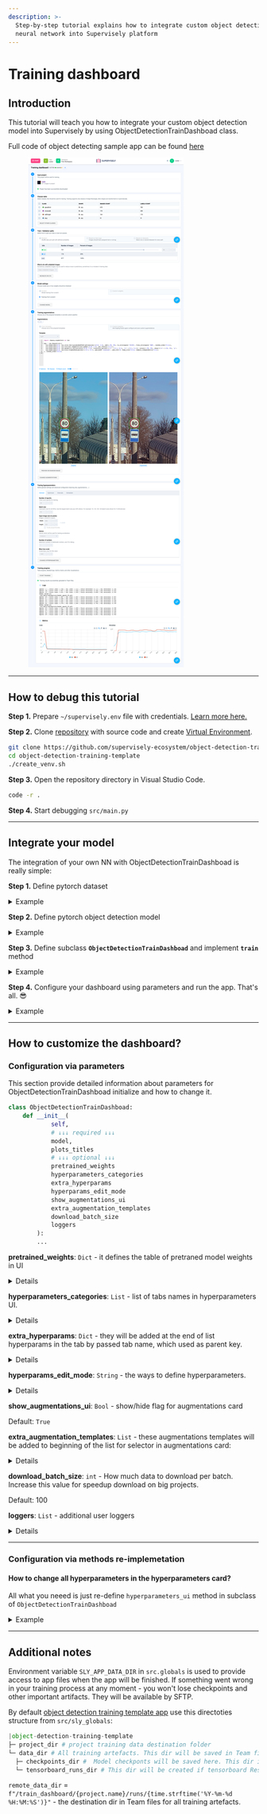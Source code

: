 ```yaml
---
description: >-
  Step-by-step tutorial explains how to integrate custom object detection
  neural network into Supervisely platform
---
```


# Training dashboard

## Introduction

This tutorial will teach you how to integrate your custom object detection model into Supervisely by using ObjectDetectionTrainDashboad class. 

Full code of object detecting sample app can be found [here](https://github.com/supervisely-ecosystem/object-detection-training-template)

<figure>
<img src="../../../.gitbook/assets/training_dashboard.png" alt="">
</figure>

---

## How to debug this tutorial

**Step 1.** Prepare  `~/supervisely.env` file with credentials. [Learn more here.](../../getting-started/basics-of-authentication.md#use-.env-file-recommended)

**Step 2.** Clone [repository](https://github.com/supervisely-ecosystem/object-detection-training-template) with source code and create [Virtual Environment](https://docs.python.org/3/library/venv.html).

```bash
git clone https://github.com/supervisely-ecosystem/object-detection-training-template
cd object-detection-training-template
./create_venv.sh
```

**Step 3.** Open the repository directory in Visual Studio Code.&#x20;

```bash
code -r .
```

**Step 4.** Start debugging `src/main.py`

---

## Integrate your model
The integration of your own NN with ObjectDetectionTrainDashboad is really simple:

**Step 1.** Define pytorch dataset

<details>
<summary>Example</summary>

```python
import json
import random 
from typing import Literal, List, Dict, Optional, Any, Tuple, Union

import numpy as np
import imgaug.augmenters as iaa
import supervisely as sly
from torch.utils.data import Dataset

###########################
### 1. Redefine your dataset and methods or use them as is
###########################
class CustomDataset(Dataset):
    def __init__(self, 
                 items: sly.ImageInfo, 
                 project_meta: sly.ProjectMeta, 
                 classes: List[str], 
                 input_size: Union[List, Tuple], 
                 transforms: Optional[iaa.Sequential] = None):
        self.items = items
        self.project_meta = project_meta
        self.classes = classes
        self.input_size = input_size
        self.transforms = transforms
    
    def __getitem__(self, index: int):
        image = sly.image.read(self.items[index].img_path)
        with open(self.items[index].ann_path, 'r') as f:
            ann = sly.Annotation.from_json(json.loads(f.read()), self.project_meta)

        if self.transforms:
            res_meta, image, ann = sly.imgaug_utils.apply(self.transforms, self.project_meta, image, ann)

        meta, image, ann = sly.imgaug_utils.apply(
            iaa.Sequential([
                iaa.Resize({"height": self.input_size[1], "width": self.input_size[0]})
            ]), 
            self.project_meta, 
            image, 
            ann
        )

        # our simple model can work only with 1 bbox per image
        # you need to change code if your model more complicated
        label = random.choice(ann.labels)
        class_id = self.classes.index(label.obj_class.name)
        bbox = label.geometry.to_bbox()
        bbox = np.array([bbox.left, bbox.top, bbox.right, bbox.bottom])
    
        image = np.rollaxis(image, 2)
        return image, class_id, bbox

    def __len__(self):
        return len(self.items)
```

</details>

**Step 2.** Define pytorch object detection model

<details>
<summary>Example</summary>

```python
from typing import Literal, List, Dict, Optional, Any, Tuple, Union

import torch.nn as nn
import torch.nn.functional as F
from torchvision import models

###########################
### 2. Define neural network model
###########################
class CustomModel(nn.Module):
    def __init__(self):
        super(CustomModel, self).__init__()
        resnet = models.resnet34()
        layers = list(resnet.children())[:8]
        self.features1 = nn.Sequential(*layers[:6])
        self.features2 = nn.Sequential(*layers[6:])
        self.classifier = nn.Sequential(nn.BatchNorm1d(512), nn.Linear(512, 4))
        self.bb = nn.Sequential(nn.BatchNorm1d(512), nn.Linear(512, 4))
        
    def forward(self, x):
        x = self.features1(x)
        x = self.features2(x)
        x = F.relu(x)
        x = nn.AdaptiveAvgPool2d((1,1))(x)
        x = x.view(x.shape[0], -1)
        return self.classifier(x), self.bb(x)
```

</details>

**Step 3.** Define subclass **`ObjectDetectionTrainDashboad`** and implement **`train`** method

<details>
<summary>Example</summary>

```python
import os
from typing import Literal, List, Dict, Optional, Any, Tuple, Union

import torch
import torch.nn.functional as F
import supervisely as sly
from torch.utils.data import DataLoader

import src.sly_globals as g
from src.dashboard import ObjectDetectionTrainDashboad

###########################
### 3. Define dashboard
###########################
class CustomTrainDashboard(ObjectDetectionTrainDashboad):
    def train(self):
        # getting selected classes from UI
        classes = self._classes_table.get_selected_classes()
        # getting configuration of splits from UI
        train_set, val_set = self.get_splits()
        # getting hyperparameters from UI
        hparams = self.get_hyperparameters()
        # initialized with selected hyperparameters pytorch optimizer will be returned 
        optimizer = self.get_optimizer(hparams)
        device = hparams.general.device
        # extra hparam to scale loss
        C = hparams.general.C
        
        # getting selected augmentation from UI
        transforms = self.get_transforms()
        train_dataset = CustomDataset(
            train_set, 
            project_meta=g.project_fs.meta, 
            classes=classes, 
            input_size=hparams.general.input_image_size,
            transforms=transforms, 
        )
        val_dataset = CustomDataset(
            val_set, 
            project_meta=g.project_fs.meta, 
            classes=classes, 
            input_size=hparams.general.input_image_size
        )
        train_loader = DataLoader(
            train_dataset, 
            batch_size=hparams.general.batch_size, 
            shuffle=True,
            num_workers=hparams.general.workers_number
        )
        val_loader = DataLoader(
            val_dataset, 
            batch_size=hparams.general.batch_size,
            num_workers=hparams.general.workers_number
        )

        # it will return None if pretrained model weights isn't selected in UI
        if self.pretrained_weights_path:
            self.model.load_state_dict(torch.load(self.pretrained_weights_path))
            sly.logger.info('Model checkpoint successfully loaded.')
        
        model.to(device)
        with self.progress_bar(message=f"Training...", total=hparams.general.number_of_epochs) as pbar:
            self.model.train()
            # change training and eval loops for your model if needed
            for epoch in range(hparams.general.number_of_epochs):
                train_total_samples = 0
                train_sum_loss = 0
                train_correct = 0 
                for batch_idx, (images, classes, bboxes) in enumerate(train_loader):
                    batch_size = images.shape[0]
                    images = images.to(device).float()
                    classes = classes.to(device)
                    bboxes = bboxes.to(device).float()

                    pred_classes, pred_bboxes = self.model(images)
                    loss_class = F.cross_entropy(pred_classes, classes, reduction="sum")
                    loss_bb = F.l1_loss(pred_bboxes, bboxes, reduction="none").sum(1)
                    loss_bb = loss_bb.sum()
                    loss = loss_class + loss_bb / C
    
                    optimizer.zero_grad()
                    loss.backward()
                    optimizer.step()
                    train_total_samples += batch_size
                    train_sum_loss += loss.item()
                    
                    _, pred = torch.max(pred_classes, 1)
                    train_correct += pred.eq(classes).sum().item()
                train_loss = train_sum_loss / train_total_samples
                train_accuracy = train_correct / train_total_samples
                
                if hasattr(hparams.intervals, 'validation'):
                    if epoch % hparams.intervals.validation == 0:
                        model.eval()
                        val_total_samples = 0
                        val_sum_loss = 0
                        val_correct = 0 
                        for batch_idx, (images, classes, bboxes) in enumerate(val_loader):
                            batch_size = images.shape[0]
                            images = images.to(device).float()
                            classes = classes.to(device)
                            bboxes = bboxes.to(device).float()

                            pred_classes, pred_bboxes = self.model(images)
                            loss_class = F.cross_entropy(pred_classes, classes, reduction="sum")
                            loss_bb = F.l1_loss(pred_bboxes, bboxes, reduction="none").sum(1)
                            loss_bb = loss_bb.sum()
                            loss = loss_class + loss_bb / C

                            val_sum_loss += loss.item()
                            val_total_samples += batch_size

                            _, pred = torch.max(pred_classes, 1)
                            val_correct += pred.eq(classes).sum().item()
                        val_loss = val_sum_loss / val_total_samples
                        val_accuracy = val_correct / val_total_samples

                if hasattr(hparams.intervals, 'сheckpoints'):
                    if epoch % hparams.intervals.сheckpoints == 0:
                        temp_checkpoint_path = os.path.join(g.checkpoints_dir, f'model_epoch_{epoch}.pth')
                        torch.save(self.model.state_dict(), temp_checkpoint_path)
                        self.log('add_text', tag='Main logs', text_string=f"Model saved at:\n{temp_checkpoint_path}")

                if epoch % hparams.intervals.logging == 0:
                    # common method to logging your values to dashboard
                    # you log values only by your own logger if it setted just call it by class name
                    # self.loggers.YOUR_LOGGER.add_scalar(tag='Loss/train', scalar_value=train_loss, global_step=epoch)
                    self.log('add_scalar', tag='Loss/train', scalar_value=train_loss, global_step=epoch)
                    self.log('add_scalar', tag='Loss/val', scalar_value=val_loss, global_step=epoch)
                    self.log('add_scalar', tag='Accuracy/train', scalar_value=train_accuracy, global_step=epoch)
                    self.log('add_scalar', tag='Accuracy/val', scalar_value=val_accuracy, global_step=epoch)
                
                self.log('add_text', tag='Main logs', text_string=f"Epoch: {epoch}\t|\tTrain loss: {train_loss:.3f}\t|\tVal loss: {val_loss:.3f}\t|\tTrain accuracy: {train_accuracy:.3f}\t|\tVal accuracy: {val_accuracy:.3f}")
                pbar.update(1)
            pbar.set_description_str("Training has been successfully finished")
```

</details>

**Step 4.** Configure your dashboard using parameters and run the app. That's all. 😎

<details>
<summary>Example</summary>

```python
###########################
### 4. Run dashboard app
###########################
dashboard = CustomTrainDashboard(
    # REQUIRED
    # your neural network to train
    model=model, 
    # These titles will be used for logging values while training as part of tags
    # self.log('add_scalar', tag='Loss/train', scalar_value=train_loss, global_step=epoch)
    plots_titles=['Loss', 'Accuracy'],
    # OPTIONAL
    # This row will add an additional hyperparam to the UI. 
    # You will have access to this hyperparam inside CustomTrainDashboard as
    # hparams = self.get_hyperparameters()
    # C = hparams['general']['C']
    extra_hyperparams={
        'general': [
            dict(key='C',
                title='Bbox loss scale', 
                description='Divide bbox_loss for this value', 
                content=InputNumber(1000, min=1, max=100000, size='small')),
        ],
    },
)
app = dashboard.run()
```

</details>

---

## How to customize the dashboard?
### Configuration via parameters
This section provide detailed information about parameters for ObjectDetectionTrainDashboad initialize and how to change it.

```python
class ObjectDetectionTrainDashboad:
    def __init__(
            self, 
            # ↓↓↓ required ↓↓↓
            model,
            plots_titles
            # ↓↓↓ optional ↓↓↓ 
            pretrained_weights 
            hyperparameters_categories
            extra_hyperparams
            hyperparams_edit_mode
            show_augmentations_ui
            extra_augmentation_templates
            download_batch_size
            loggers
        ):
        ...
```

**pretrained_weights**: `Dict` - it defines the table of pretraned model weights in UI

<details>
<summary>Details</summary>

{% hint style="info" %}

If the provided path doesn't exist in the local filesystem at `sly_globals.checkpoints_dir`, it will be downloaded from Team files. 

You can read more about  `sly_global` in the [Additional notes](#additional-notes) section

{% endhint %}

Example

```python
pretrained_weights = {
    'columns': ['Name', 'Description', 'Path'], # table headers
    'rows': [
        # The path can be local path, team files path or url
        ['Unet', 'Vanilla Unet', 'data/checkpoints/unet.pth'], # local path
        ['Unet-11', 'VGG16', '/data/checkpoints/unet11.pth'], # team files path
        ['Unet-16', 'VGG11', 'https://your_file_server/unet16.pth'] # url (in the future releases)
    ]
}
```

The "Pretrained weights" tab will appear in the model settings card automatically.

<figure>
<img src="../../../.gitbook/assets/custom_weights_tab.png" alt="" max-width="none">
</figure>

</details>


**hyperparameters_categories**: `List` - list of tabs names in hyperparameters UI. 

<details>
<summary>Details</summary>

Default: `['general', 'checkpoints', 'optimizer', 'intervals', 'scheduler']`

These names also will be used as parent keys for hyperparams from corresponding tabs.
You can add/delete tabs by this parameter in hyperparameters card. 

Example

```python
dashboard = CustomTrainDashboard(
    ...
    hyperparameters_categories = ['general', 'intervals']
)
```

Before 

<figure>
<img src="../../../.gitbook/assets/hparams_tabs.png" alt="" max-width="none"> 
</figure>

After 

<figure>
<img src="../../../.gitbook/assets/hparams_tabs_2.png" alt="" max-width="none">
</figure>

</details>

**extra_hyperparams**: `Dict` - they will be added at the end of list hyperparams in the tab by passed tab name, which used as parent key.

<details>
<summary>Details</summary>

Extra hyperparam structure
```python
{
    'any_tab_name': [
        {
            'any_key': str, # by key you will get access to widget value. hparams.any_tab_name.any_key
            'title': str, 
            'description': str,
            'content': sly.Widget # any widget from sly.app.widgets with "get_value" method
        }
    ]
}
```

`any_tab_name` should be unique string.

`any_key` should be unique string for corresponding tab, but it can be repeatet on a another tab. See example below.

`content` work correctly only with `sly.app.widgets`, which have `get_value` method.

In other cases you have two options: 
- implement `get_value` method for your widget
- modify `get_hyperparameters` method for support custom widgets 


Example:

```python
extra_hyperparams={
    # adding "addition_hparam1" and "addition_hparam2" to "general" tab
    'general': [
        dict(key='addition_hparam_1',
            title='Addition hyperparameter 1', 
            description='Some description about this hyperparameter', 
            content=InputNumber(1, min=1, max=1000, size='small')),
        dict(key='addition_hparam_2',
            title='Addition hyperparameter 1', 
            description='Some description about this hyperparameter', 
            content=InputNumber(6, min=2, max=10, step=2, size='small')),
    ],
    # adding duplicated "addition_hparam1" to "checkpoints" tab
    'checkpoints': [
        dict(key='addition_hparam_1',
            title='Addition hyperparameter 1', 
            description='Some description about this hyperparameter', 
            content=InputNumber(0.0001, min=0.0001, step=0.0001, size='small')),
    ],
}

dashboard = CustomTrainDashboard(
    ...
    extra_hyperparams = extra_hyperparams
)
```

The General tab
<figure>
<img src="../../../.gitbook/assets/extra_hparams_1.png" alt="" max-width="none">
</figure>

The Checkpoints tab
<figure>
<img src="../../../.gitbook/assets/extra_hparams_2.png" alt="" max-width="none">
</figure>

</details>


**hyperparams_edit_mode**: `String` - the ways to define hyperparameters.

<details>
<summary>Details</summary>
Default: `'ui'`

Supported values: [`'ui', 'raw', 'all'`]

`ui` - only 🟢 section will be shown.

`raw` - only 🔴 section will be shown.

`all` - 🟢 + 🔴 sections will be shown together.

<figure>
<img src="../../../.gitbook/assets/raw_hyperparams.png" alt="" max-width="none">
</figure>

{% hint style="warning" %}

The hyperparams from UI will overwrite hyperparams with the same names from the text editor widget.

{% endhint %}

For example, if you declare `hparam_1` with "general" as the parent key in extra_hyperparams or in hyperparameters_ui method


```python
'general': [
    dict(key='hparam_1',
        title='Hyperparameter 1', 
        description='Some description', 
        content=InputNumber(100, min=100, max=1000, size='small')),
    ]
```

and declare the same in the text editor widget

```yaml
general:
    hparam_1: 0.1
```

then when you will call `get_hyperparameters` method, the `hparam_1` value will be equal to `100`, not `0.1`.

</details>

**show_augmentations_ui**: `Bool` - show/hide flag for augmentations card

Default: `True`

**extra_augmentation_templates**: `List` - these augmentations templates will be added to beginning of the list for selector in augmentations card:

<details>
<summary>Details</summary>

You can create your own augmentations template `.json` using [ImgAug Studio app](https://dev.supervise.ly/ecosystem/apps/imgaug-studio).

Example:
```python
AUG_TEMPLATES = [
    # label - just title for selector option
    # value - local path
    {'label': 'My aug 1', 'value':'aug_templates/light.json'},
    {'label': 'My aug 2', 'value':'aug_templates/light_corrupt.json'},
    {'label': 'My aug 3', 'value':'aug_templates/medium.json'},
]
```
If you will set hyperparams_edit_mode to `raw` or `all`, this additional widget will be shown.
<figure>
<img src="../../../.gitbook/assets/extra_augs.png" alt="" max-width="none">
</figure>

</details>

**download_batch_size**: `int` - How much data to download per batch. Increase this value for speedup download on big projects.

Default: 100

**loggers**: `List` - additional user loggers

<details>
<summary>Details</summary>

Example:
```python
from torch.utils.tensorboard import SummaryWriter

class CSVWriter:
    def __init__(self, log_dir):
        # your code
        pass
    def add_scalar(tag, scalar_value, global_step):
        # your code
        pass

my_csv_logger = CSVWriter(g.csv_log_dir)
my_tensorboard = SummaryWriter(g.tensorboard_runs_dir)
loggers=[my_csv_logger, my_tensorboard]
```

You can log value for all loggers by calling common method.

All passed loggers should have the called method.

```python
self.log(method='add_scalar', tag='Loss/train', scalar_value=train_loss, global_step=epoch)
```

If you want to log value for specific logger, then use `self.loggers.YOUR_LOGGER_CLASS` 

```python
self.loggers.SummaryWriter.add_scalar(tag='Loss/train', scalar_value=train_loss, global_step=epoch)
```

</details>

---

### Configuration via methods re-implemetation
#### How to change all hyperparameters in the hyperparameters card?
All what you neeed is just re-define `hyperparameters_ui` method in subclass of `ObjectDetectionTrainDashboad`

<details>
<summary>Example</summary>

```python
class CustomTrainDashboard(ObjectDetectionTrainDashboad):
    def hyperparameters_ui(self):
        hparams_widgets = {}
        # adding widgets to "my_hparam_tab" in IU. "my_hparam_tab" will be used as parent key.
        if 'my_hparam_tab' in self._hyperparameters_categories:
            hparams_widgets['my_hparam_tab'] = [
                # adding hparam 
                dict(key='key_for_hparam',
                    title='Name for added hyperparameter', 
                    description='Any description for added hyperparameter', 
                    # any widget from sly.app.widgets with "get_value" method or 
                    # you should redefine "get_hyperparameters" method to handle with these widgets
                    content=InputNumber(10, min=1, max=100000, size='small')),
                # this string required for adding additional widgets to "my_hparam_tab" 
                *self._extra_hyperparams.get('my_hparam_tab', [])
            ]
# Add new tab name to the list for displaying them in UI
hparams_tabs = ['my_hparam_tab']
dashboard = CustomTrainDashboard(
    ...
    hyperparameters_categories = hparams_tabs
)
```
</details>

---

## Additional notes
Environment variable `SLY_APP_DATA_DIR` in `src.globals` is used to provide access to app files when the app will be finished.
If something went wrong in your training process at any moment - you won't lose checkpoints and other important artifacts. 
They will be available by SFTP.

By default [object detection training template app](https://github.com/supervisely-ecosystem/object-detection-training-template/blob/d1278af846d9bd30bd39ca4138a3a8f90870955e/src/sly_globals.py#L25) use this directoties structure from `src/sly_globals`:

```python
|object-detection-training-template
├─ project_dir # project training data destination folder
└─ data_dir # All training artefacts. This dir will be saved in Team files at `remote_data_dir` at the end of training process.
  ├─ checkpoints_dir #  Model checkponts will be saved here. This dir included in `data_dir`.
  └─ tensorboard_runs_dir # This dir will be created if tensorboard ResultsWriter was passed in loggers list 
```

`remote_data_dir` = `f"/train_dashboard/{project.name}/runs/{time.strftime('%Y-%m-%d %H:%M:%S')}"` - the destination dir in Team files for all training artefacts.